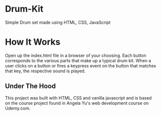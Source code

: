 # Drum-Kit
Simple Drum set made using HTML, CSS, JavaScript

# How It Works

Open up the index.html file in a browser of your choosing. Each button corresponds to the various parts that make up a typical drum kit. When a user clicks on a button or fires a keypress event on the button that matches that key, the respective sound is played.

## Under The Hood

This project was built with HTML, CSS and vanilla javascript and is based on the course project found in Angela Yu's web development course on Udemy.com.
